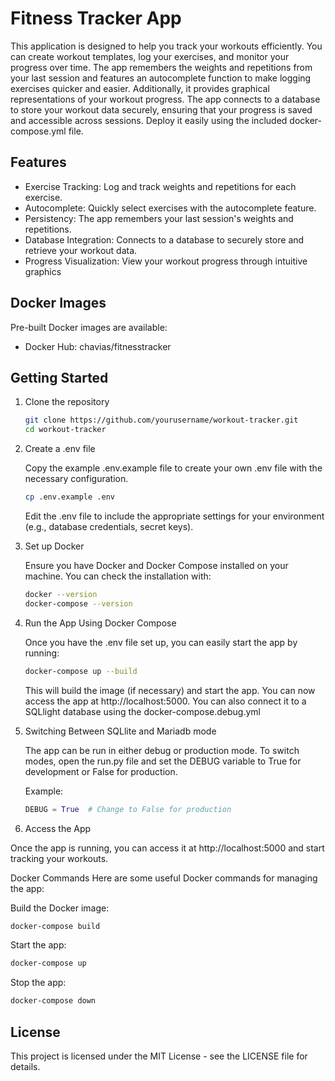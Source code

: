 # Fitness Tracker App

This application is designed to help you track your workouts efficiently.
You can create workout templates, log your exercises, and monitor your progress over time. The app remembers the
weights and repetitions from your last session and features an autocomplete function to make logging exercises quicker and easier.
Additionally, it provides graphical representations of your workout progress. The app connects to a database to store your workout data securely,
ensuring that your progress is saved and accessible across sessions.
Deploy it easily using the included docker-compose.yml file.

## Features

- Exercise Tracking: Log and track weights and repetitions for each exercise.
- Autocomplete: Quickly select exercises with the autocomplete feature.
- Persistency: The app remembers your last session's weights and repetitions.
- Database Integration: Connects to a database to securely store and retrieve your workout data.
- Progress Visualization: View your workout progress through intuitive graphics  

## Docker Images

Pre-built Docker images are available:

- Docker Hub: chavias/fitnesstracker
    

## Getting Started
<!-- To get started with the app, follow these steps: -->

1. Clone the repository

    ```bash
    git clone https://github.com/yourusername/workout-tracker.git
    cd workout-tracker
    ```

1. Create a .env file

    Copy the example .env.example file to create your own .env file with the necessary configuration.

    ```bash
    cp .env.example .env
    ```

    Edit the .env file to include the appropriate settings for your environment (e.g., database credentials, secret keys).

3. Set up Docker

    Ensure you have Docker and Docker Compose installed on your machine. You can check the installation with:

    ```bash
    docker --version
    docker-compose --version
    ```

4. Run the App Using Docker Compose

    Once you have the .env file set up, you can easily start the app by running:

    ```bash
    docker-compose up --build
    ```
    This will build the image (if necessary) and start the app. You can now access the app at http://localhost:5000.
    You can also connect it to a SQLlight database using the docker-compose.debug.yml

5. Switching Between SQLlite and Mariadb mode
    
    The app can be run in either debug or production mode. To switch modes, open the run.py file and set the DEBUG variable to True for development or False for production.

    Example:

    ```python
    DEBUG = True  # Change to False for production
    ```

6. Access the App

Once the app is running, you can access it at http://localhost:5000 and start tracking your workouts.

Docker Commands
Here are some useful Docker commands for managing the app:

Build the Docker image:

```bash
docker-compose build
```

Start the app:

```bash
docker-compose up
```

Stop the app:

```bash
docker-compose down
```

## License
This project is licensed under the MIT License - see the LICENSE file for details.